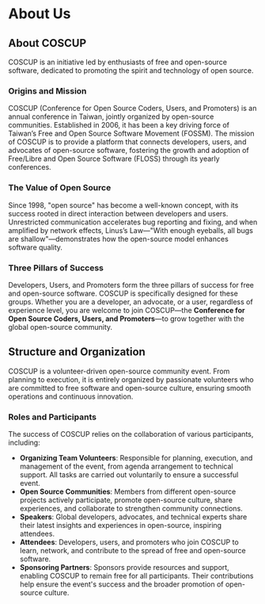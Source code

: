 # About Us

## About COSCUP

COSCUP is an initiative led by enthusiasts of free and open-source software, dedicated to promoting the spirit and technology of open source.

### Origins and Mission

COSCUP (Conference for Open Source Coders, Users, and Promoters) is an annual conference in Taiwan, jointly organized by open-source communities. Established in 2006, it has been a key driving force of Taiwan’s Free and Open Source Software Movement (FOSSM). The mission of COSCUP is to provide a platform that connects developers, users, and advocates of open-source software, fostering the growth and adoption of Free/Libre and Open Source Software (FLOSS) through its yearly conferences.

### The Value of Open Source

Since 1998, "open source" has become a well-known concept, with its success rooted in direct interaction between developers and users. Unrestricted communication accelerates bug reporting and fixing, and when amplified by network effects, Linus’s Law—"With enough eyeballs, all bugs are shallow"—demonstrates how the open-source model enhances software quality.

### Three Pillars of Success

Developers, Users, and Promoters form the three pillars of success for free and open-source software. COSCUP is specifically designed for these groups. Whether you are a developer, an advocate, or a user, regardless of experience level, you are welcome to join COSCUP—the **Conference for Open Source Coders, Users, and Promoters**—to grow together with the global open-source community.

## Structure and Organization

COSCUP is a volunteer-driven open-source community event. From planning to execution, it is entirely organized by passionate volunteers who are committed to free software and open-source culture, ensuring smooth operations and continuous innovation.

### Roles and Participants

The success of COSCUP relies on the collaboration of various participants, including:

- **Organizing Team Volunteers**: Responsible for planning, execution, and management of the event, from agenda arrangement to technical support. All tasks are carried out voluntarily to ensure a successful event.
- **Open Source Communities**: Members from different open-source projects actively participate, promote open-source culture, share experiences, and collaborate to strengthen community connections.
- **Speakers**: Global developers, advocates, and technical experts share their latest insights and experiences in open-source, inspiring attendees.
- **Attendees**: Developers, users, and promoters who join COSCUP to learn, network, and contribute to the spread of free and open-source software.
- **Sponsoring Partners**: Sponsors provide resources and support, enabling COSCUP to remain free for all participants. Their contributions help ensure the event's success and the broader promotion of open-source culture.

